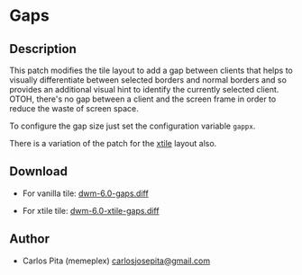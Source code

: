 
Gaps
====

Description
-----------

This patch modifies the tile layout to add a gap between clients that helps to visually
differentiate between selected borders and normal borders and so provides an additional
visual hint to identify the currently selected client.  OTOH, there's no gap between a
client and the screen frame in order to reduce the waste of screen space.

To configure the gap size just set the configuration variable `gappx`.

There is a variation of the patch for the [xtile](xtile) layout also.

Download
--------

* For vanilla tile: [dwm-6.0-gaps.diff](dwm-6.0-gaps.diff)

* For xtile tile: [dwm-6.0-xtile-gaps.diff](dwm-6.0-xtile-gaps.diff)

Author
------

* Carlos Pita (memeplex) <carlosjosepita@gmail.com>
